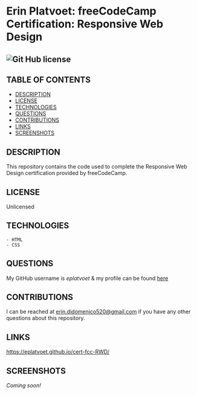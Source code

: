 # Erin Platvoet: freeCodeCamp Certification: Responsive Web Design
## ![Git Hub license](https://img.shields.io/badge/License-Unlicensed-blue.svg)

## TABLE OF CONTENTS
- [DESCRIPTION](#DESCRIPTION)  
- [LICENSE](#LICENSE)   
- [TECHNOLOGIES](#TECHNOLOGIES)
- [QUESTIONS](#QUESTIONS)  
- [CONTRIBUTIONS](#CONTRIBUTIONS)
- [LINKS](#LINKS)  
- [SCREENSHOTS](#SCREENSHOTS)  

## DESCRIPTION
This repository contains the code used to complete the Responsive Web Design certification provided by freeCodeCamp.

## LICENSE
Unlicensed

## TECHNOLOGIES  
```````````````
- HTML
- CSS  
```````````````

## QUESTIONS
My GitHub username is *eplatvoet* & my profile can be found [here](https://github.com/eplatvoet) 

## CONTRIBUTIONS
I can be reached at erin.didomenico520@gmail.com if you have any other questions about this repository.

## LINKS
https://eplatvoet.github.io/cert-fcc-RWD/ 


## SCREENSHOTS
*Coming soon!*
